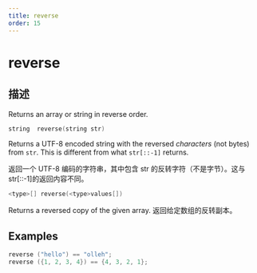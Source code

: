 ```yaml
---
title: reverse
order: 15
---
```


# reverse

## 描述

Returns an array or string in reverse order.

```c
string  reverse(string str)
```

Returns a UTF-8 encoded string with the reversed _characters_ (not bytes) from `str`. This is different from what `str[::-1]` returns.

返回一个 UTF-8 编码的字符串，其中包含 str 的反转字符（不是字节）。这与 str[::-1]的返回内容不同。

```c
<type>[] reverse(<type>values[])
```

Returns a reversed copy of the given array.
返回给定数组的反转副本。

## Examples

```c
reverse ("hello") == "olleh";
reverse ({1, 2, 3, 4}) == {4, 3, 2, 1};
```
